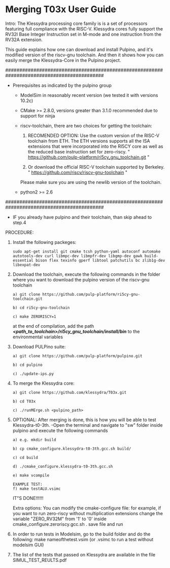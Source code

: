 # Merging T03x User Guide

Intro: The Klessydra processing core family is is a set of processors featuring full compliance with the RISC-V. Klessydra cores fully support the RV32I Base Integer Instruction set in M-mode and one instruction from the RV32A extension.

This guide explains how one can download and install Pulpino, and 
it's modified version of the riscv-gnu toolchain. And then it shows how 
you can easily merge the Klessydra-Core in the Pulpino project.

###########################################################################################
- Prerequisites as indicated by the pulpino group
	- ModelSim in reasonably recent version (we tested it with versions 10.2c)
	- CMake >= 2.8.0, versions greater than 3.1.0 recommended due to support for ninja
	- riscv-toolchain, there are two choices for getting the toolchain: 

  		1) RECOMENDED OPTION: Use the custom version of the RISC-V toolchain from ETH. 
  		The ETH versions supports all the ISA extensions that were incorporated 
	  	into the RI5CY core as well as the reduced base instruction set for zero-riscy.
	        " https://github.com/pulp-platform/ri5cy_gnu_toolchain.git "

		2) Or download the official RISC-V toolchain supported by Berkeley.
 	       	" https://github.com/riscv/riscv-gnu-toolchain "


	  	Please make sure you are using the newlib version of the toolchain.
	- python2 >= 2.6
	
###########################################################################################

- IF you already have pulpino and their toolchain, than skip ahead to step.4


PROCEDURE:
1.	Install the following packeges:

		sudo apt-get install git cmake tcsh python-yaml autoconf automake autotools-dev curl libmpc-dev libmpfr-dev libgmp-dev gawk build-essential bison flex texinfo gperf libtool patchutils bc zlib1g-dev libexpat-dev

2.	Download the toolchain, execute the following commands in the folder where you want to download the pulpino version of the riscv-gnu toolchain

		a) git clone https://github.com/pulp-platform/ri5cy-gnu-toolchain.git
		
		b) cd ri5cy-gnu-toolchain
		
		c) make ZERORISCY=1
		
	at the end of compilation, add the path **_<path_to_toolchain>/ri5cy_gnu_toolchain/install/bin_** to the environmental variables

3.	Download PULPino suite:

		a) git clone https://github.com/pulp-platform/pulpino.git
		
		b) cd pulpino
		
		c) ./update-ips.py	
	
4.	To merge the Klessydra core:

		a) git clone https://github.com/klessydra/T03x.git
		
		b) cd T03x
		
		c) ./runMErge.sh <pulpino_path>

5.	OPTIONAL: After merging is done, this is how you will be able to test Klessydra-t0-3th.
		-Open the terminal and navigate to "sw" folder inside pulpino and execute the following commands

		a) e.g. mkdir build
		
		b) cp cmake_configure.klessydra-t0-3th.gcc.sh build/
		
		c) cd build
		
		d) ./cmake_configure.klessydra-t0-3th.gcc.sh
		
		e) make vcompile
		
		EXAMPLE TEST:
		f) make testALU.vsimc
			
	IT"S DONE!!!!!!

	Extra options: You can modify the cmake-configure file:
	for example, if you want to run zero-riscy without multiplication extensions change the variable "ZERO_RV32M" from '1' to '0' inside cmake_configure.zeroriscy.gcc.sh .
	save file and run

6.	In order to run tests in Modelsim, go to the build folder and do the following:
		make nameofthetest.vsim (or .vsimc to run a test without modelsim GUI)

7.	The list of the tests that passed on Klessydra are available in the file SIMUL_TEST_REULTS.pdf
